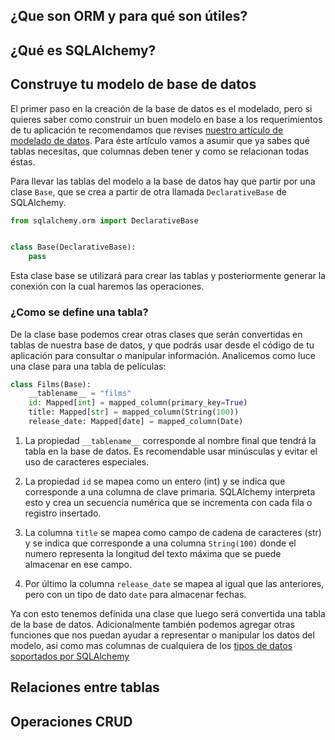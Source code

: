 ## ¿Que son ORM y para qué son útiles?

## ¿Qué es SQLAlchemy?

## Construye tu modelo de base de datos

El primer paso en la creación de la base de datos es el modelado, pero si quieres saber como construir un buen modelo en base a los requerimientos de tu aplicación te recomendamos que revises [nuestro artículo de modelado de datos](#). Para éste artículo vamos a asumir que ya sabes qué tablas necesitas, que columnas deben tener y como se relacionan todas éstas.

Para llevar las tablas del modelo a la base de datos hay que partir por una clase `Base`, que se crea a partir de otra llamada `DeclarativeBase` de SQLAlchemy.

```python
from sqlalchemy.orm import DeclarativeBase


class Base(DeclarativeBase):
    pass

```

Esta clase base se utilizará para crear las tablas y posteriormente generar la conexión con la cual haremos las operaciones.

### ¿Como se define una tabla?

De la clase base podemos crear otras clases que serán convertidas en tablas de nuestra base de datos, y que podrás usar desde el código de tu aplicación para consultar o manipular información. Analicemos como luce una clase para una tabla de películas:

```python
class Films(Base):
    __tablename__ = "films"
    id: Mapped[int] = mapped_column(primary_key=True)
    title: Mapped[str] = mapped_column(String(100))
    release_date: Mapped[date] = mapped_column(Date)
```

1. La propiedad `__tablename__` corresponde al nombre final que tendrá la tabla en la base de datos. Es recomendable usar minúsculas y evitar el uso de caracteres especiales.

2. La propiedad `id` se mapea como un entero (int) y se indica que corresponde a una columna de clave primaria. SQLAlchemy interpreta esto y crea un secuencia numérica que se incrementa con cada fila o registro insertado.

3. La columna `title` se mapea como campo de cadena de caracteres (str) y se indica que corresponde a una columna `String(100)` donde el numero representa la longitud del texto máxima que se puede almacenar en ese campo.

4. Por último la columna `release_date` se mapea al igual que las anteriores, pero con un tipo de dato `date` para almacenar fechas.

Ya con esto tenemos definida una clase que luego será convertida una tabla de la base de datos. Adicionalmente también podemos agregar otras funciones que nos puedan ayudar a representar o manipular los datos del modelo, asi como mas columnas de cualquiera de los [tipos de datos soportados por SQLAlchemy](#)

## Relaciones entre tablas



## Operaciones CRUD
